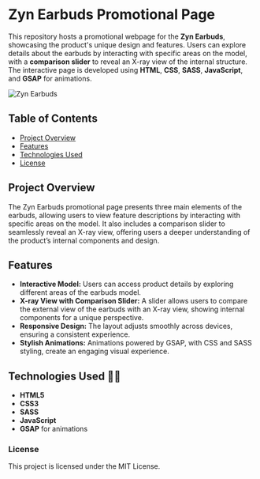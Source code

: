 # Zyn Earbuds Promotional Page

This repository hosts a promotional webpage for the **Zyn Earbuds**, showcasing the product's unique design and features. Users can explore details about the earbuds by interacting with specific areas on the model, with a **comparison slider** to reveal an X-ray view of the internal structure. The interactive page is developed using **HTML**, **CSS**, **SASS**, **JavaScript**, and **GSAP** for animations.

![Zyn Earbuds](https://cdn.dribbble.com/users/1872376/screenshots/6443709/03.jpg?resize=800x600&vertical=center)

## Table of Contents

- [Project Overview](#project-overview)
- [Features](#features)
- [Technologies Used](#technologies-used)
- [License](#license)

## Project Overview

The Zyn Earbuds promotional page presents three main elements of the earbuds, allowing users to view feature descriptions by interacting with specific areas on the model. It also includes a comparison slider to seamlessly reveal an X-ray view, offering users a deeper understanding of the product’s internal components and design.

## Features

- **Interactive Model:** Users can access product details by exploring different areas of the earbuds model.
- **X-ray View with Comparison Slider:** A slider allows users to compare the external view of the earbuds with an X-ray view, showing internal components for a unique perspective.
- **Responsive Design:** The layout adjusts smoothly across devices, ensuring a consistent experience.
- **Stylish Animations:** Animations powered by GSAP, with CSS and SASS styling, create an engaging visual experience.

## Technologies Used :technologist:

- **HTML5**
- **CSS3**
- **SASS**
- **JavaScript**
- **GSAP** for animations

### License

This project is licensed under the MIT License.
